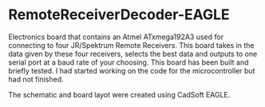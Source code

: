 # RemoteReceiverDecoder-EAGLE
Electronics board that contains an Atmel ATxmega192A3 used for connecting to four JR/Spektrum Remote Receivers.
This board takes in the data given by these four receivers, selects the best data and outputs to one serial port at a baud rate of your choosing.
This board has been built and briefly tested.  I had started working on the code for the microcontroller but had not finished.

The schematic and board layot were created using CadSoft EAGLE.
